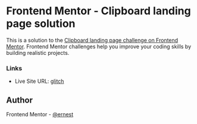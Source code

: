 # Frontend Mentor - Clipboard landing page solution

This is a solution to the [Clipboard landing page challenge on Frontend Mentor](https://www.frontendmentor.io/challenges/clipboard-landing-page-5cc9bccd6c4c91111378ecb9). Frontend Mentor challenges help you improve your coding skills by building realistic projects. 

### Links 
- Live Site URL: [glitch](https://nosy-lowly-antarctopelta.glitch.me)


## Author
Frontend Mentor - [@ernest](https://www.frontendmentor.io/profile/Ernestsomto)
